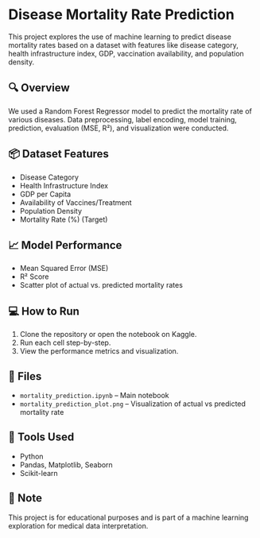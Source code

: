 # Disease Mortality Rate Prediction

This project explores the use of machine learning to predict disease mortality rates based on a dataset with features like disease category, health infrastructure index, GDP, vaccination availability, and population density.

## 🔍 Overview

We used a Random Forest Regressor model to predict the mortality rate of various diseases. Data preprocessing, label encoding, model training, prediction, evaluation (MSE, R²), and visualization were conducted.

## 📦 Dataset Features

- Disease Category
- Health Infrastructure Index
- GDP per Capita
- Availability of Vaccines/Treatment
- Population Density
- Mortality Rate (%) (Target)

## 📈 Model Performance

- Mean Squared Error (MSE)
- R² Score
- Scatter plot of actual vs. predicted mortality rates

## 💻 How to Run

1. Clone the repository or open the notebook on Kaggle.
2. Run each cell step-by-step.
3. View the performance metrics and visualization.

## 📁 Files

- `mortality_prediction.ipynb` – Main notebook
- `mortality_prediction_plot.png` – Visualization of actual vs predicted mortality rate

## 🧪 Tools Used

- Python
- Pandas, Matplotlib, Seaborn
- Scikit-learn

## 📌 Note

This project is for educational purposes and is part of a machine learning exploration for medical data interpretation.
